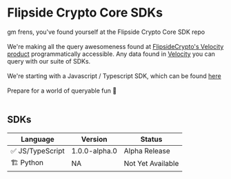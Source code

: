 # Flipside Crypto Core SDKs

gm frens, you've found yourself at the Flipside Crypto Core SDK repo
<br>
<br>
We're making all the query awesomeness found at [FlipsideCrypto's Velocity product](https://app.flipsidecrypto.com) programmatically accessible. Any data found in [Velocity](https://app.flipsidecrypto.com) you can query with our suite of SDKs.
<br>
<br>
We're starting with a Javascript / Typescript SDK, which can be found [here](./js/)
<br>
<br>
Prepare for a world of queryable fun 🥳
<br>
<br>

## SDKs

| Language         | Version       | Status            |
| ---------------- | ------------- | ----------------- |
| ✅ JS/TypeScript | 1.0.0-alpha.0 | Alpha Release     |
| 🏗 Python         | NA            | Not Yet Available |
